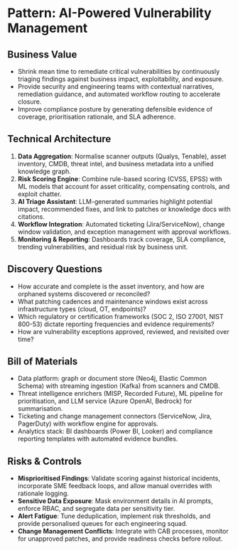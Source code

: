 # Pattern: AI-Powered Vulnerability Management

## Business Value
- Shrink mean time to remediate critical vulnerabilities by continuously triaging findings against business impact, exploitability, and exposure.
- Provide security and engineering teams with contextual narratives, remediation guidance, and automated workflow routing to accelerate closure.
- Improve compliance posture by generating defensible evidence of coverage, prioritisation rationale, and SLA adherence.

## Technical Architecture
1. **Data Aggregation**: Normalise scanner outputs (Qualys, Tenable), asset inventory, CMDB, threat intel, and business metadata into a unified knowledge graph.
2. **Risk Scoring Engine**: Combine rule-based scoring (CVSS, EPSS) with ML models that account for asset criticality, compensating controls, and exploit chatter.
3. **AI Triage Assistant**: LLM-generated summaries highlight potential impact, recommended fixes, and link to patches or knowledge docs with citations.
4. **Workflow Integration**: Automated ticketing (Jira/ServiceNow), change window validation, and exception management with approval workflows.
5. **Monitoring & Reporting**: Dashboards track coverage, SLA compliance, trending vulnerabilities, and residual risk by business unit.

## Discovery Questions
- How accurate and complete is the asset inventory, and how are orphaned systems discovered or reconciled?
- What patching cadences and maintenance windows exist across infrastructure types (cloud, OT, endpoints)?
- Which regulatory or certification frameworks (SOC 2, ISO 27001, NIST 800-53) dictate reporting frequencies and evidence requirements?
- How are vulnerability exceptions approved, reviewed, and revisited over time?

## Bill of Materials
- Data platform: graph or document store (Neo4j, Elastic Common Schema) with streaming ingestion (Kafka) from scanners and CMDB.
- Threat intelligence enrichers (MISP, Recorded Future), ML pipeline for prioritisation, and LLM service (Azure OpenAI, Bedrock) for summarisation.
- Ticketing and change management connectors (ServiceNow, Jira, PagerDuty) with workflow engine for approvals.
- Analytics stack: BI dashboards (Power BI, Looker) and compliance reporting templates with automated evidence bundles.

## Risks & Controls
- **Misprioritised Findings**: Validate scoring against historical incidents, incorporate SME feedback loops, and allow manual overrides with rationale logging.
- **Sensitive Data Exposure**: Mask environment details in AI prompts, enforce RBAC, and segregate data per sensitivity tier.
- **Alert Fatigue**: Tune deduplication, implement risk thresholds, and provide personalised queues for each engineering squad.
- **Change Management Conflicts**: Integrate with CAB processes, monitor for unapproved patches, and provide readiness checks before rollout.